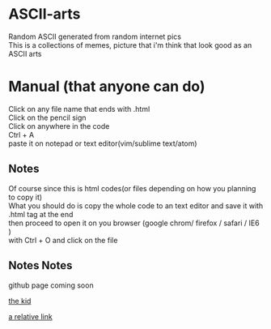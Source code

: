 # ASCII-arts
Random ASCII generated from random internet pics  
This is a collections of memes, picture that i'm think that look good as an ASCII arts
# Manual (that anyone can do)
Click on any file name that ends with .html  
Click on the pencil sign  
Click on anywhere in the code  
Ctrl + A  
paste it on notepad or text editor(vim/sublime text/atom)

## Notes
Of course since this is html codes(or files depending on how you planning to copy it)  
What you should do is copy the whole code to an text editor and save it with .html tag at the end  
then proceed to open it on you browser (google chrom/ firefox / safari / IE6 )  
with Ctrl + O and click on the file  

## Notes Notes  
github page coming soon

[the kid](art/thekid.html)

[a relative link](other_file.md)
